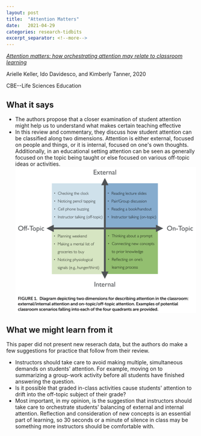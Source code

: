 ```yaml
---
layout: post
title:  "Attention Matters"
date:   2021-04-29
categories: research-tidbits
excerpt_separator: <!--more-->
---
```

*[Attention matters: how orchestrating attention may relate to classroom learning][doi]*

Arielle Keller, Ido Davidesco, and Kimberly Tanner, 2020

CBE--Life Sciences Education
<!--more-->
## What it says
- The authors propose that a closer examination of student attention might help us to understand what makes certain teaching effective
- In this review and commentary, they discuss how student attention can be classified along two dimensions. Attention is either external, focused on people and things, or it is internal, focused on one's own thoughts. Additionally, in an educational setting attention can be seen as generally focused on the topic being taught or else focused on various off-topic ideas or activities.
![Dimensions of student attention](/assets/Keller-fig-1.png)

## What we might learn from it
This paper did not present new reserach data, but the authors do make a few suggestions for practice that follow from their review.
- Instructors should take care to avoid making multiple, simultaneous demands on students' attention. For example, moving on to summarizing a group-work activity before all students have finished answering the question.
- Is it possible that graded in-class activities cause students' attention to drift into the off-topic subject of their grade?
- Most important, in my opinion, is the suggestion that instructors should take care to orchestrate students' balancing of external and internal attention. Reflection and consideration of new concepts is an essential part of learning, so 30 seconds or a minute of silence in class may be something more instructors should be comfortable with.


[doi]: https://doi.org/10.1187/cbe.20-05-0106
